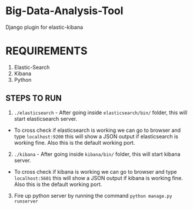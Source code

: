 # Big-Data-Analysis-Tool
Django plugin for elastic-kibana

# REQUIREMENTS
1. Elastic-Search
2. Kibana
3. Python

## STEPS TO RUN

1. `./elasticsearch` - After going inside `elasticsearch/bin/` folder, this will start elasticsearch server.
* To cross check if elasticsearch is working we can go to browser and type `localhost:9200` this will show a JSON output if
  elasticsearch is working fine. Also this is the default working port.

2. `./kibana` - After going inside `kibana/bin/` folder, this will start kibana server.
* To cross check if kibana is working we can go to browser and type `localhost:5601` this will show a JSON output if
  kibana is working fine. Also this is the default working port.
  
3. Fire up python server by running the command `python manage.py runserver`
